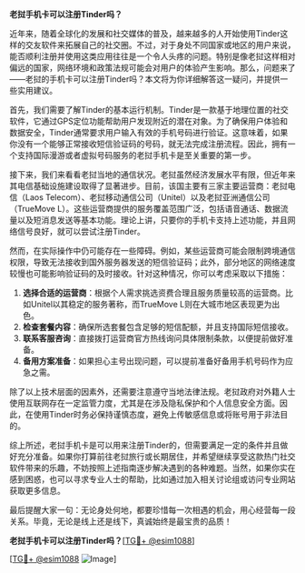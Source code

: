 **老挝手机卡可以注册Tinder吗？**

近年来，随着全球化的发展和社交媒体的普及，越来越多的人开始使用Tinder这样的交友软件来拓展自己的社交圈。不过，对于身处不同国家或地区的用户来说，能否顺利注册并使用这类应用往往是一个令人头疼的问题。特别是像老挝这样相对偏远的国家，网络环境和政策法规可能会对用户的体验产生影响。那么，问题来了——老挝的手机卡可以注册Tinder吗？本文将为你详细解答这一疑问，并提供一些实用建议。

首先，我们需要了解Tinder的基本运行机制。Tinder是一款基于地理位置的社交软件，它通过GPS定位功能帮助用户发现附近的潜在对象。为了确保用户体验和数据安全，Tinder通常要求用户输入有效的手机号码进行验证。这意味着，如果你没有一个能够正常接收短信验证码的号码，就无法完成注册流程。因此，拥有一个支持国际漫游或者虚拟号码服务的老挝手机卡是至关重要的第一步。

接下来，我们来看看老挝当地的通信状况。老挝虽然经济发展水平有限，但近年来其电信基础设施建设取得了显著进步。目前，该国主要有三家主要运营商：老挝电信（Laos Telecom）、老挝移动通信公司（Unitel）以及老挝亚洲通信公司（TrueMove L）。这些运营商提供的服务覆盖范围广泛，包括语音通话、数据流量以及短消息发送等基本功能。理论上讲，只要你的手机卡支持上述功能，并且网络信号良好，就可以尝试注册Tinder。

然而，在实际操作中仍可能存在一些障碍。例如，某些运营商可能会限制跨境通信权限，导致无法接收到国外服务器发送的短信验证码；此外，部分地区的网络速度较慢也可能影响验证码的及时接收。针对这种情况，你可以考虑采取以下措施：

1. **选择合适的运营商**：根据个人需求挑选资费合理且服务质量较高的运营商。比如Unitel以其稳定的服务著称，而TrueMove L则在大城市地区表现更为出色。
2. **检查套餐内容**：确保所选套餐包含足够的短信配额，并且支持国际短信接收。
3. **联系客服咨询**：直接拨打运营商官方热线询问具体限制条款，以便提前做好准备。
4. **备用方案准备**：如果担心主号出现问题，可以提前准备好备用手机号码作为应急之需。

除了以上技术层面的因素外，还需要注意遵守当地法律法规。老挝政府对外籍人士使用互联网存在一定监管力度，尤其是在涉及隐私保护和个人信息安全方面。因此，在使用Tinder时务必保持谨慎态度，避免上传敏感信息或将账号用于非法目的。

综上所述，老挝手机卡是可以用来注册Tinder的，但需要满足一定的条件并且做好充分准备。如果你打算前往老挝旅行或长期居住，并希望继续享受这款热门社交软件带来的乐趣，不妨按照上述指南逐步解决遇到的各种难题。当然，如果你实在感到困惑，也可以寻求专业人士的帮助，比如通过加入相关讨论组或访问专业网站获取更多信息。

最后提醒大家一句：无论身处何地，都要珍惜每一次相遇的机会，用心经营每一段关系。毕竟，无论是线上还是线下，真诚始终是最宝贵的品质！

**老挝手机卡可以注册Tinder吗？**[[TG💪+ @esim1088](https://t.me/s/esim1088)]

[[TG💪+ @esim1088](https://t.me/s/esim1088) ![Image](https://i.postimg.cc/4NQfJmqS/Snipaste-2025-05-13-00-14-12.png)]